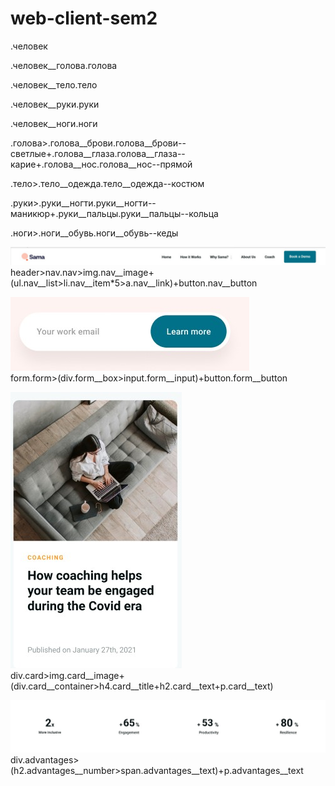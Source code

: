 # web-client-sem2


.человек


.человек__голова.голова

.человек__тело.тело

.человек__руки.руки

.человек__ноги.ноги


.голова>.голова__брови.голова__брови--светлые+.голова__глаза.голова__глаза--карие+.голова__нос.голова__нос--прямой


.тело>.тело__одежда.тело__одежда--костюм


.руки>.руки__ногти.руки__ногти--маникюр+.руки__пальцы.руки__пальцы--кольца


.ноги>.ноги__обувь.ноги__обувь--кеды




![Image alt](scrin_nav.jpg)  
header>nav.nav>img.nav__image+(ul.nav__list>li.nav__item*5>a.nav__link)+button.nav__button

![Image alt](scrin_form.jpg)  
form.form>(div.form__box>input.form__input)+button.form__button

![Image alt](scrin_card.jpg)  
div.card>img.card__image+(div.card__container>h4.card__title+h2.card__text+p.card__text)

![Image alt](scrin_adv.jpg)    
div.advantages>(h2.advantages__number>span.advantages__text)+p.advantages__text

